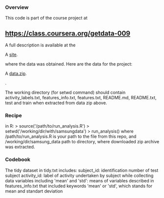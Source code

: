 ### Overview
This code is part of the course project at
## https://class.coursera.org/getdata-009

A full description is available at the<p>A <a href="http://archive.ics.uci.edu/ml/datasets/Human+Activity+Recognition+Using+Smartphones">site</a>.</p> where the data was obtained.
Here are the data for the project: <p>A <a href="https://d396qusza40orc.cloudfront.net/getdata%2Fprojectfiles%2FUCI%20HAR%20Dataset.zip">data.zip</a>.</p>.

The working directory (for setwd command) should contain activity_labels.txt, features_info.txt, features.txt, README.md, README.txt, test and train when extracted from data zip above.

### Recipe
in R: 
\> source('/path/to/run_analysis.R')
\> setwd('/working/dir/with/samsungdata')
\> run_analysis()
where /path/to/run_analysis.R is your path to the file from this repo,
	and
/working/dir/samsung_data path to directory, where downloaded zip archive was extracted.

### Codebook
The tidy dataset in tidy.txt includes:
	subject_id: identification number of test subject
	activity_id: label of activity undertaken by subject while collecting data
	variables including 'mean' and 'std':  means of variables described in features_info.txt that included keywords 'mean' or 'std', which stands for mean and standart deviation
